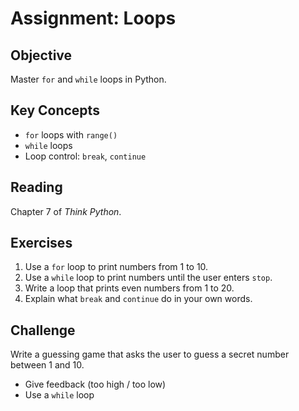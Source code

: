 
# Assignment: Loops

## Objective
Master `for` and `while` loops in Python.

## Key Concepts
- `for` loops with `range()`
- `while` loops
- Loop control: `break`, `continue`

## Reading
Chapter 7 of *Think Python*.

## Exercises
1. Use a `for` loop to print numbers from 1 to 10.
2. Use a `while` loop to print numbers until the user enters `stop`.
3. Write a loop that prints even numbers from 1 to 20.
4. Explain what `break` and `continue` do in your own words.

## Challenge
Write a guessing game that asks the user to guess a secret number between 1 and 10.
- Give feedback (too high / too low)
- Use a `while` loop

